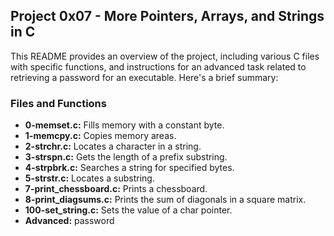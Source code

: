 ## Project 0x07 - More Pointers, Arrays, and Strings in C

This README provides an overview of the project, including various C files with specific functions, and instructions for an advanced task related to retrieving a password for an executable. Here's a brief summary:

### Files and Functions
- **0-memset.c:** Fills memory with a constant byte.
- **1-memcpy.c:** Copies memory areas.
- **2-strchr.c:** Locates a character in a string.
- **3-strspn.c:** Gets the length of a prefix substring.
- **4-strpbrk.c:** Searches a string for specified bytes.
- **5-strstr.c:** Locates a substring.
- **7-print_chessboard.c:** Prints a chessboard.
- **8-print_diagsums.c:** Prints the sum of diagonals in a square matrix.
- **100-set_string.c:** Sets the value of a char pointer.
- **Advanced:** password